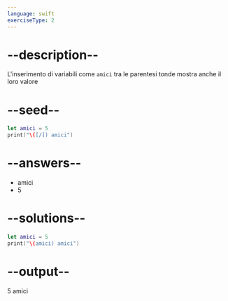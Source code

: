 ```yaml
---
language: swift
exerciseType: 2
---
```


# --description--

L'inserimento di variabili come `amici` tra le parentesi tonde mostra anche il loro valore

# --seed--

```swift
let amici = 5
print("\([/]) amici")
```

# --answers--

- amici
- 5

# --solutions--

```swift
let amici = 5
print("\(amici) amici")
```

# --output--

5 amici
